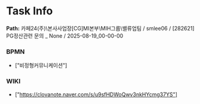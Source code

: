 # Task Info

**Path:** 카페24(주)\본사사업장\[CG]MI본부\MIH그룹\밸류업팀 / smlee06 / [282621] PG정산관련 문의 _ None / 2025-08-19_00-00-00

### BPMN
- ["비정형커뮤니케이션"]

### WIKI
- ["https://clovanote.naver.com/s/u9sfHDWoQwv3nkHYcmg37YS"]

